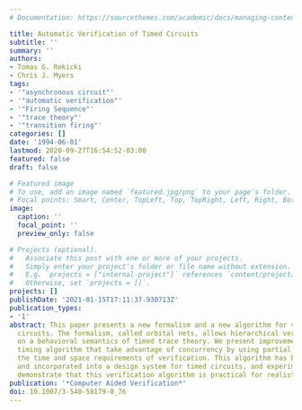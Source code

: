 ```yaml
---
# Documentation: https://sourcethemes.com/academic/docs/managing-content/

title: Automatic Verification of Timed Circuits
subtitle: ''
summary: ''
authors:
- Tomas G. Rokicki
- Chris J. Myers
tags:
- '"asynchronous circuit"'
- '"automatic verification"'
- '"Firing Sequence"'
- '"trace theory"'
- '"transition firing"'
categories: []
date: '1994-06-01'
lastmod: 2020-09-27T16:54:52-03:00
featured: false
draft: false

# Featured image
# To use, add an image named `featured.jpg/png` to your page's folder.
# Focal points: Smart, Center, TopLeft, Top, TopRight, Left, Right, BottomLeft, Bottom, BottomRight.
image:
  caption: ''
  focal_point: ''
  preview_only: false

# Projects (optional).
#   Associate this post with one or more of your projects.
#   Simply enter your project's folder or file name without extension.
#   E.g. `projects = ["internal-project"]` references `content/project/deep-learning/index.md`.
#   Otherwise, set `projects = []`.
projects: []
publishDate: '2021-01-15T17:11:37.930713Z'
publication_types:
- '1'
abstract: This paper presents a new formalism and a new algorithm for verifying timed
  circuits. The formalism, called orbital nets, allows hierarchical verification based
  on a behavioral semantics of timed trace theory. We present improvements to a geometric
  timing algorithm that take advantage of concurrency by using partial orders to reduce
  the time and space requirements of verification. This algorithm has been fully automated
  and incorporated into a design system for timed circuits, and experimental results
  demonstrate that this verification algorithm is practical for realistic examples.
publication: '*Computer Aided Verification*'
doi: 10.1007/3-540-58179-0_76
---
```

